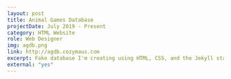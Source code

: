 ```yaml
---
layout: post
title: Animal Games Database
projectDate: July 2019 - Present
category: HTML Website
role: Web Designer
img: agdb.png
link: http://agdb.cozymaus.com
excerpt: Fake database I'm creating using HTML, CSS, and the Jekyll static site generator. This website records all video games where animals are the focus and contains all sorts of information on them including title, release date, publishers, developers, and more.
external: "yes"
---
```

